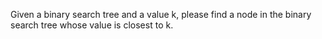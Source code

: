 Given a binary search tree and a value k, please find a node in the binary search tree whose value is closest to k.